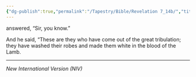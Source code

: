 ```yaml
---
{"dg-publish":true,"permalink":"/Tapestry/Bible/Revelation 7_14b/","title":"Revelation 7:14b","hide":true,"tags":["bible","bible-verse"],"dgHomeLink":true,"dgShowLocalGraph":true,"dgEnableSearch":true}
---
```


 answered, “Sir, you know.”

And he said, “These are they who have come out of the great tribulation; they have washed their robes and made them white in the blood of the Lamb.

---
*New International Version (NIV)*